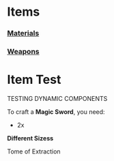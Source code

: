 <script>
  import ItemIcon from '$lib/components/ItemIcon.svelte';
</script>

# Items

### [Materials](/items/materials)

### [Weapons](/items/weapons)

# Item Test
TESTING DYNAMIC COMPONENTS

To craft a **Magic Sword**, you need:

- 2x <ItemIcon name="anodized_titanium_ingot" />

**Different Sizess**

<ItemIcon name="tome_of_extraction" size="large" />
<ItemIcon name="soul_quartz" size="tiny" />
<ItemIcon name="berry_tart" size="xxlarge" />
<ItemIcon name="tome_of_extraction" size="xxlarge" />

<!-- Inline with text (default) -->
Tome of Extraction <ItemIcon name="tome_of_extraction" size="large" />

<!-- Block display (no inline class) -->
<ItemIcon name="arcane_book" size="xlarge" inline={false} />

<!-- No tooltip or linking -->
<ItemIcon name="green_apple" showTooltip={false} linkToPage={false} />